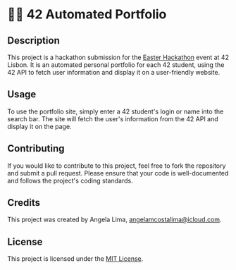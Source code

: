 # 🧑‍🚀 42 Automated Portfolio

## Description

This project is a hackathon submission for the [Easter Hackathon](https://raw.githubusercontent.com/angelamcosta/42automated-portfolio/main/Easter_Hackathon_-_Instructions.pdf) event at 42 Lisbon. It is an automated personal portfolio for each 42 student, using the 42 API to fetch user information and display it on a user-friendly website.

## Usage

To use the portfolio site, simply enter a 42 student's login or name into the search bar. The site will fetch the user's information from the 42 API and display it on the page.

## Contributing

If you would like to contribute to this project, feel free to fork the repository and submit a pull request. Please ensure that your code is well-documented and follows the project's coding standards.

## Credits

This project was created by Angela Lima, [angelamcostalima@icloud.com](angelamcostalima@icloud.com).

## License

This project is licensed under the [MIT License](https://opensource.org/licenses/MIT).
